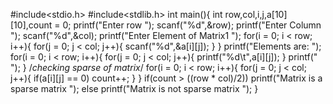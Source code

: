 
#include<stdio.h>
#include<stdlib.h>
int main(){
   int row,col,i,j,a[10][10],count = 0;
   printf("Enter row
");
   scanf("%d",&row);
   printf("Enter Column
");
   scanf("%d",&col);
   printf("Enter Element of Matrix1
");
   for(i = 0; i < row; i++){
      for(j = 0; j < col; j++){
         scanf("%d",&a[i][j]);
      }
   }
   printf("Elements are:
");
   for(i = 0; i < row; i++){
      for(j = 0; j < col; j++){
         printf("%d\t",a[i][j]);
      }
      printf("
");
   }
   /*checking sparse of matrix*/
   for(i = 0; i < row; i++){
      for(j = 0; j < col; j++){
         if(a[i][j] == 0)
            count++;
      }
   }
   if(count > ((row * col)/2))
      printf("Matrix is a sparse matrix 
");
   else
      printf("Matrix is not sparse matrix
");
}